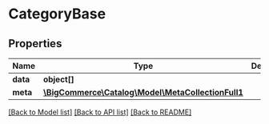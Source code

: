 # CategoryBase

## Properties
Name | Type | Description | Notes
------------ | ------------- | ------------- | -------------
**data** | **object[]** |  | [optional] 
**meta** | [**\BigCommerce\Catalog\Model\MetaCollectionFull1**](MetaCollectionFull1.md) |  | [optional] 

[[Back to Model list]](../../README.md#documentation-for-models) [[Back to API list]](../../README.md#documentation-for-api-endpoints) [[Back to README]](../../README.md)

